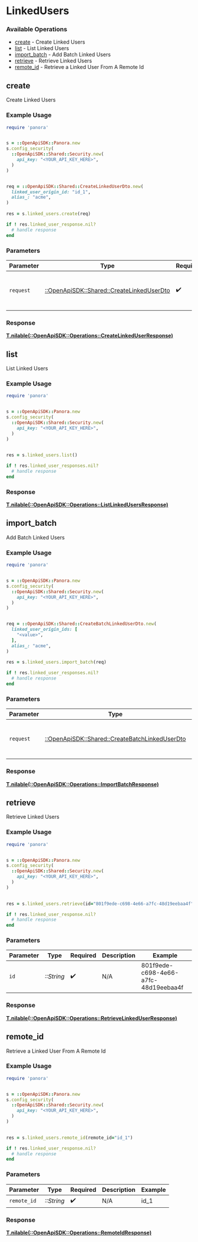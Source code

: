 # LinkedUsers


### Available Operations

* [create](#create) - Create Linked Users
* [list](#list) - List Linked Users
* [import_batch](#import_batch) - Add Batch Linked Users
* [retrieve](#retrieve) - Retrieve Linked Users
* [remote_id](#remote_id) - Retrieve a Linked User From A Remote Id

## create

Create Linked Users

### Example Usage

```ruby
require 'panora'


s = ::OpenApiSDK::Panora.new
s.config_security(
  ::OpenApiSDK::Shared::Security.new(
    api_key: "<YOUR_API_KEY_HERE>",
  )
)


req = ::OpenApiSDK::Shared::CreateLinkedUserDto.new(
  linked_user_origin_id: "id_1",
  alias_: "acme",
)
    
res = s.linked_users.create(req)

if ! res.linked_user_response.nil?
  # handle response
end

```

### Parameters

| Parameter                                                                               | Type                                                                                    | Required                                                                                | Description                                                                             |
| --------------------------------------------------------------------------------------- | --------------------------------------------------------------------------------------- | --------------------------------------------------------------------------------------- | --------------------------------------------------------------------------------------- |
| `request`                                                                               | [::OpenApiSDK::Shared::CreateLinkedUserDto](../../models/shared/createlinkeduserdto.md) | :heavy_check_mark:                                                                      | The request object to use for the request.                                              |


### Response

**[T.nilable(::OpenApiSDK::Operations::CreateLinkedUserResponse)](../../models/operations/createlinkeduserresponse.md)**


## list

List Linked Users

### Example Usage

```ruby
require 'panora'


s = ::OpenApiSDK::Panora.new
s.config_security(
  ::OpenApiSDK::Shared::Security.new(
    api_key: "<YOUR_API_KEY_HERE>",
  )
)

    
res = s.linked_users.list()

if ! res.linked_user_responses.nil?
  # handle response
end

```


### Response

**[T.nilable(::OpenApiSDK::Operations::ListLinkedUsersResponse)](../../models/operations/listlinkedusersresponse.md)**


## import_batch

Add Batch Linked Users

### Example Usage

```ruby
require 'panora'


s = ::OpenApiSDK::Panora.new
s.config_security(
  ::OpenApiSDK::Shared::Security.new(
    api_key: "<YOUR_API_KEY_HERE>",
  )
)


req = ::OpenApiSDK::Shared::CreateBatchLinkedUserDto.new(
  linked_user_origin_ids: [
    "<value>",
  ],
  alias_: "acme",
)
    
res = s.linked_users.import_batch(req)

if ! res.linked_user_responses.nil?
  # handle response
end

```

### Parameters

| Parameter                                                                                         | Type                                                                                              | Required                                                                                          | Description                                                                                       |
| ------------------------------------------------------------------------------------------------- | ------------------------------------------------------------------------------------------------- | ------------------------------------------------------------------------------------------------- | ------------------------------------------------------------------------------------------------- |
| `request`                                                                                         | [::OpenApiSDK::Shared::CreateBatchLinkedUserDto](../../models/shared/createbatchlinkeduserdto.md) | :heavy_check_mark:                                                                                | The request object to use for the request.                                                        |


### Response

**[T.nilable(::OpenApiSDK::Operations::ImportBatchResponse)](../../models/operations/importbatchresponse.md)**


## retrieve

Retrieve Linked Users

### Example Usage

```ruby
require 'panora'


s = ::OpenApiSDK::Panora.new
s.config_security(
  ::OpenApiSDK::Shared::Security.new(
    api_key: "<YOUR_API_KEY_HERE>",
  )
)

    
res = s.linked_users.retrieve(id="801f9ede-c698-4e66-a7fc-48d19eebaa4f")

if ! res.linked_user_response.nil?
  # handle response
end

```

### Parameters

| Parameter                            | Type                                 | Required                             | Description                          | Example                              |
| ------------------------------------ | ------------------------------------ | ------------------------------------ | ------------------------------------ | ------------------------------------ |
| `id`                                 | *::String*                           | :heavy_check_mark:                   | N/A                                  | 801f9ede-c698-4e66-a7fc-48d19eebaa4f |


### Response

**[T.nilable(::OpenApiSDK::Operations::RetrieveLinkedUserResponse)](../../models/operations/retrievelinkeduserresponse.md)**


## remote_id

Retrieve a Linked User From A Remote Id

### Example Usage

```ruby
require 'panora'


s = ::OpenApiSDK::Panora.new
s.config_security(
  ::OpenApiSDK::Shared::Security.new(
    api_key: "<YOUR_API_KEY_HERE>",
  )
)

    
res = s.linked_users.remote_id(remote_id="id_1")

if ! res.linked_user_response.nil?
  # handle response
end

```

### Parameters

| Parameter          | Type               | Required           | Description        | Example            |
| ------------------ | ------------------ | ------------------ | ------------------ | ------------------ |
| `remote_id`        | *::String*         | :heavy_check_mark: | N/A                | id_1               |


### Response

**[T.nilable(::OpenApiSDK::Operations::RemoteIdResponse)](../../models/operations/remoteidresponse.md)**

